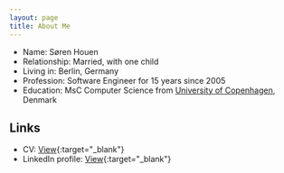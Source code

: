```yaml
---
layout: page
title: About Me
---
```


- Name: Søren Houen
- Relationship: Married, with one child
- Living in: Berlin, Germany
- Profession: Software Engineer for 15 years since 2005
- Education: MsC Computer Science from [University of Copenhagen](https://studies.ku.dk/masters/computer-science/), Denmark

## Links
- CV: [View](https://www.dropbox.com/s/0t4gqn50vt9flnk/CV_condensed.pdf?dl=0){:target="_blank"}
- LinkedIn profile: [View](https://www.linkedin.com/in/shouen){:target="_blank"}